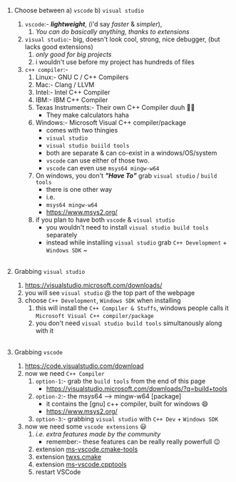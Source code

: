 1. Choose between a) `vscode` b) `visual studio`
    1. `vscode`:- _**lightweight**_, (i'd say _faster_ & _simpler_), 
        1. _You can do basically anything, thanks to extensions_
    2. `visual studio`:- big, doesn't look cool, strong, nice debugger, (but lacks good extensions)
        1. _only good for big projects_
        2. i wouldn't use before my project has hundreds of files
    3. `c++ compiler`:-
        1. Linux:- GNU C / C++ Compilers
        2. Mac:- Clang / LLVM
        3. Intel:- Intel C++ Compiler
        4. IBM:- IBM C++ Compiler
        5. Texas Instruments:- Their own C++ Compiler duuh 🤷‍♀️
            - They make calculators haha
        6. Windows:- Microsoft Visual C++ compiler/package
            - comes with two thingies
            - `visual studio`
            - `visual studio buiild tools`
            - both are separate & can co-exist in a windows/OS/system
            - `vscode` can use either of those two.
            - `vscode` can even use `msys64 mingw-w64`
        7. On windows, you don't _**"Have To"**_ grab `visual studio` / `build tools`
            - there is one other way
            - i.e.
            - `msys64 mingw-w64`
            - https://www.msys2.org/
        8. if you plan to have both `vscode` & `visual studio`
            - you wouldn't need to install `visual studio build tools` separately
            - instead while installing `visual studio` grab `C++ Development` + `Windows SDK`  ~
</br></br>

1. Grabbing `visual studio`
    1. https://visualstudio.microsoft.com/downloads/ 
    2. you will see `visual studio` @ the top part of the webpage
    3. choose `C++ Development`, `Windows SDK` when installing
        1. this will install the `C++ Compiler & Stuffs`, windows people calls it `Microsoft Visual C++ compiler/package`
        2. you don't need `visual studio build tools` simultanously along with it
 </br></br>

2. Grabbing `vscode`
    1. https://code.visualstudio.com/download
    2. now we need `C++ Compiler`
        1. `option-1`:- grab the `build tools` from the end of this page
            - https://visualstudio.microsoft.com/downloads/?q=build+tools
        2. `option-2`:- the msys64 --> mingw-w64 [package]
            - it contains the [gnu] c++ compiler, built for windows 😄
            - https://www.msys2.org/
        3. `option-3`:- grabbing `visual studio` with `C++ Dev` + `Windows SDK` 
    3. now we need some `vscode extensions` 😃
        1. _i.e. extra features made by the community_
            - remember:- these features can be really really powerfull 😉
        2. extension [ms-vscode.cmake-tools](https://marketplace.visualstudio.com/items?itemName=ms-vscode.cmake-tools)
        3. extension [twxs.cmake](https://marketplace.visualstudio.com/items?itemName=twxs.cmake)
        4. extension [ms-vscode.cpptools](https://marketplace.visualstudio.com/items?itemName=ms-vscode.cpptools)
        5. restart VSCode